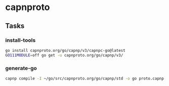 # capnproto

## Tasks

### install-tools

```sh
go install capnproto.org/go/capnp/v3/capnpc-go@latest 
GO111MODULE=off go get -u capnproto.org/go/capnp/v3/
```

### generate-go

```sh
capnp compile -I ~/go/src/capnproto.org/go/capnp/std -o go proto.capnp
```
